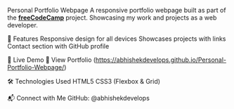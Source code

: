 Personal Portfolio Webpage
A responsive portfolio webpage built as part of the **[freeCodeCamp](https://www.freecodecamp.org/)** project. Showcasing my work and projects as a web developer.

🚀 Features
Responsive design for all devices
Showcases projects with links
Contact section with GitHub profile

📌 Live Demo
🔗 View Portfolio (https://abhishekdevelops.github.io/Personal-Portfolio-Webpage/)

🛠 Technologies Used
HTML5
CSS3 (Flexbox & Grid)

📬 Connect with Me
GitHub: @abhishekdevelops
